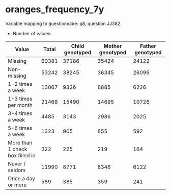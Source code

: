 # oranges_frequency_7y
Variable mapping to questionnaire: q8, question JJ382.
- Number of values:

| Value | Total | Child genotyped | Mother genotyped | Father genotyped |
| ----- | ----- | --------------- | ---------------- | ---------------- |
| Missing | 60381 | 37186 | 35424 | 24122 |
| Non-missing | 53242 | 38245 | 36345 | 26096 |
| 1-2 times a week | 13067 | 9326 | 8885 |6226 |
| 1-3 times per month | 21466 | 15490 | 14695 |10726 |
| 3-4 times a week | 4485 | 3143 | 2986 |2025 |
| 5-6 times a week | 1323 | 905 | 855 |592 |
| More than 1 check box filled in | 322 | 225 | 219 |164 |
| Never / seldom | 11990 | 8771 | 8346 |6122 |
| Once a day or more | 589 | 385 | 359 |241 |



